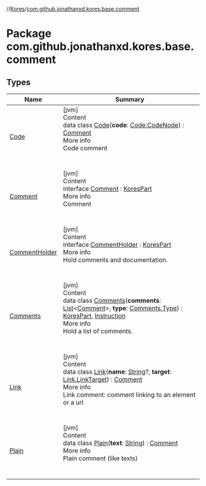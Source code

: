 //[Kores](../index.md)/[com.github.jonathanxd.kores.base.comment](index.md)



# Package com.github.jonathanxd.kores.base.comment  


## Types  
  
|  Name|  Summary| 
|---|---|
| <a name="com.github.jonathanxd.kores.base.comment/Code///PointingToDeclaration/"></a>[Code](-code/index.md)| <a name="com.github.jonathanxd.kores.base.comment/Code///PointingToDeclaration/"></a>[jvm]  <br>Content  <br>data class [Code](-code/index.md)(**code**: [Code.CodeNode](-code/-code-node/index.md)) : [Comment](-comment/index.md)  <br>More info  <br>Code comment  <br><br><br>
| <a name="com.github.jonathanxd.kores.base.comment/Comment///PointingToDeclaration/"></a>[Comment](-comment/index.md)| <a name="com.github.jonathanxd.kores.base.comment/Comment///PointingToDeclaration/"></a>[jvm]  <br>Content  <br>interface [Comment](-comment/index.md) : [KoresPart](../com.github.jonathanxd.kores/-kores-part/index.md)  <br>More info  <br>Comment  <br><br><br>
| <a name="com.github.jonathanxd.kores.base.comment/CommentHolder///PointingToDeclaration/"></a>[CommentHolder](-comment-holder/index.md)| <a name="com.github.jonathanxd.kores.base.comment/CommentHolder///PointingToDeclaration/"></a>[jvm]  <br>Content  <br>interface [CommentHolder](-comment-holder/index.md) : [KoresPart](../com.github.jonathanxd.kores/-kores-part/index.md)  <br>More info  <br>Hold comments and documentation.  <br><br><br>
| <a name="com.github.jonathanxd.kores.base.comment/Comments///PointingToDeclaration/"></a>[Comments](-comments/index.md)| <a name="com.github.jonathanxd.kores.base.comment/Comments///PointingToDeclaration/"></a>[jvm]  <br>Content  <br>data class [Comments](-comments/index.md)(**comments**: [List](https://kotlinlang.org/api/latest/jvm/stdlib/kotlin.collections/-list/index.html)<[Comment](-comment/index.md)>, **type**: [Comments.Type](-comments/-type/index.md)) : [KoresPart](../com.github.jonathanxd.kores/-kores-part/index.md), [Instruction](../com.github.jonathanxd.kores/-instruction/index.md)  <br>More info  <br>Hold a list of comments.  <br><br><br>
| <a name="com.github.jonathanxd.kores.base.comment/Link///PointingToDeclaration/"></a>[Link](-link/index.md)| <a name="com.github.jonathanxd.kores.base.comment/Link///PointingToDeclaration/"></a>[jvm]  <br>Content  <br>data class [Link](-link/index.md)(**name**: [String](https://kotlinlang.org/api/latest/jvm/stdlib/kotlin/-string/index.html)?, **target**: [Link.LinkTarget](-link/-link-target/index.md)) : [Comment](-comment/index.md)  <br>More info  <br>Link comment: comment linking to an element or a url  <br><br><br>
| <a name="com.github.jonathanxd.kores.base.comment/Plain///PointingToDeclaration/"></a>[Plain](-plain/index.md)| <a name="com.github.jonathanxd.kores.base.comment/Plain///PointingToDeclaration/"></a>[jvm]  <br>Content  <br>data class [Plain](-plain/index.md)(**text**: [String](https://kotlinlang.org/api/latest/jvm/stdlib/kotlin/-string/index.html)) : [Comment](-comment/index.md)  <br>More info  <br>Plain comment (like texts)  <br><br><br>

